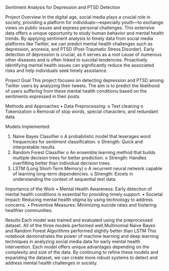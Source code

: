Sentiment Analysis for Depression and PTSD Detection

Project Overview
In the digital age, social media plays a crucial role in society, providing a platform for individuals—especially youth—to exchange views on public issues and express personal challenges. This extensive data offers a unique opportunity to study human behavior and mental health trends.
By applying sentiment analysis to timely data from social media platforms like Twitter, we can predict mental health challenges such as depression, anorexia, and PTSD (Post-Traumatic Stress Disorder). Early detection of depression is crucial, as it serves as a root cause of numerous other diseases and is often linked to suicidal tendencies. Proactively identifying mental health issues can significantly reduce the associated risks and help individuals seek timely assistance.

Project Goal
This project focuses on detecting depression and PTSD among Twitter users by analyzing their tweets. The aim is to predict the likelihood of users suffering from these mental health conditions based on the sentiments expressed in their posts.
 
Methods and Approaches
•	Data Preprocessing:
o	Text cleaning
o	Tokenization
o	Removal of stop words, special characters, and redundant data.

Models Implemented:
1.	Naive Bayes Classifier
o	A probabilistic model that leverages word frequencies for sentiment classification.
o	Strength: Quick and interpretable results.
2.	Random Forest Classifier
o	An ensemble learning method that builds multiple decision trees for better prediction.
o	Strength: Handles overfitting better than individual decision trees.
3.	LSTM (Long Short-Term Memory)
o	A recurrent neural network capable of learning long-term dependencies.
o	Strength: Excels in understanding the context of sequential text data.
 
Importance of the Work
•	Mental Health Awareness: Early detection of mental health conditions is essential for providing timely support.
•	Societal Impact: Reducing mental health stigma by using technology to address concerns.
•	Preventive Measures: Minimizing suicide rates and fostering healthier communities.
 
Results
Each model was trained and evaluated using the preprocessed dataset. All of the three models performed well,Multinomial Naive Bayes and Random Forest Algorithms  performed slightly better than  LSTM 
This notebook demonstrates the power of machine learning and deep learning techniques in analyzing social media data for early mental health intervention. Each model offers unique advantages depending on the complexity and size of the data. 
By continuing to refine these models and expanding the dataset, we can create more robust systems to detect and address mental health challenges in society.
